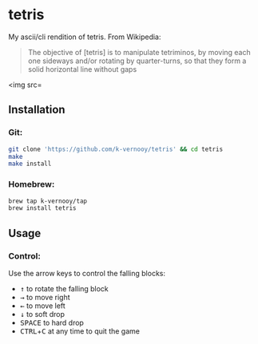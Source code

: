 # tetris
My ascii/cli rendition of tetris. From Wikipedia:

> The objective of [tetris] is to manipulate tetriminos, by moving each one sideways and/or rotating by quarter-turns, so that they form a solid horizontal line without gaps

<img src=

## Installation
### Git:
```bash
git clone 'https://github.com/k-vernooy/tetris' && cd tetris
make
make install
```
### Homebrew:
```bash
brew tap k-vernooy/tap
brew install tetris
```

## Usage 
### Control:
Use the arrow keys to control the falling blocks:  
- <kbd>↑</kbd> to rotate the falling block
- <kbd>→</kbd> to move right
- <kbd>←</kbd> to move left
- <kbd>↓</kbd> to soft drop
- <kbd>SPACE</kbd> to hard drop
- <kbd>CTRL</kbd>+<kbd>C</kbd> at any time to quit the game
